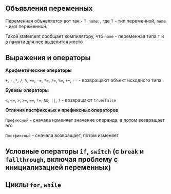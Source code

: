 ## Объявления переменных
Переменная объявляется вот так - `T name;`, где `T` - тип переменной, `name` - имя переменной. 

Такой statement сообщает компилятору, что `name` - переменная типа `T` и в памяти для нее выделится место

## Выражения и операторы
**Арифметические операторы**

`+`, `-`, `*`, `/`, `%`, `+=`, `-=`, `*=`, `/=`, `%=`, `++`, `--` - возвращают объект исходного типа

**Булевы операторы**

`<`, `<=`, `>`, `>=`, `==`, `!=`, `&&`, `||`, `!` - возвращают `true`/`false`

**Отличия постфиксных и префиксных операторов**

`Префиксный` - сначала изменяет значение операнда, а потом возвращает его

`Постфиксный` - сначала возвращает, потом изменяет

## Условные операторы `if`, `switch` (с `break` и `fallthrough`, включая проблему с инициализацией переменных)

## Циклы `for`, `while`
